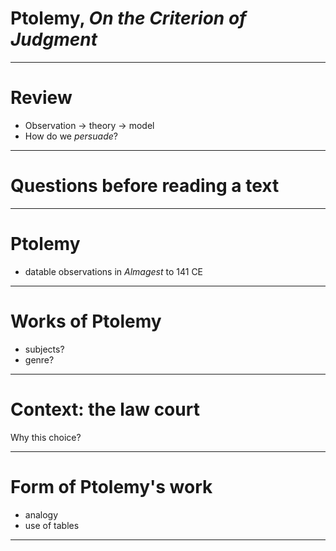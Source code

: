 # Ptolemy, *On the Criterion of Judgment*

---

# Review


- Observation -> theory -> model
- How do we *persuade*?

---


# Questions before reading a text

---

# Ptolemy

- datable observations in *Almagest* to 141 CE


---


# Works of Ptolemy

- subjects?
- genre?


---

# Context: the law court


Why this choice?


---


# Form of Ptolemy's work

- analogy
- use of tables


---
